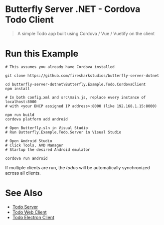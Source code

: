# Butterfly Server .NET - Cordova Todo Client

> A simple Todo app built using Cordova / Vue / Vuetify on the client


# Run this Example

```
# This assumes you already have Cordova installed

git clone https://github.com/firesharkstudios/butterfly-server-dotnet

cd butterfly-server-dotnet\Butterfly.Example.Todo.CordovaClient
npm install

# In both config.xml and src\main.js, replace every instance of localhost:8000
# with <your DHCP assigned IP address>:8000 (like 192.168.1.15:8000)

npm run build
cordova platform add android

# Open Butterfly.sln in Visual Studio
# Run Butterfly.Example.Todo.Server in Visual Studio

# Open Android Studio
# Click Tools, AVD Manager
# Startup the desired Android emulator

cordova run android
```

If multiple clients are run, the *todos* will be automatically synchronized across all clients.

# See Also

- [Todo Server](https://github.com/firesharkstudios/butterfly-server-dotnet/tree/master/Butterfly.Example.Todo.Server)
- [Todo Web Client](https://github.com/firesharkstudios/butterfly-server-dotnet/tree/master/Butterfly.Example.Todo.Client)
- [Todo Electron Client](https://github.com/firesharkstudios/butterfly-server-dotnet/tree/master/Butterfly.Example.Todo.ElectronClient)

